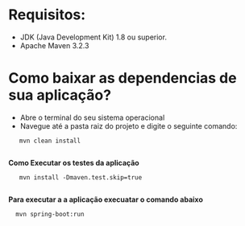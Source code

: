 # Requisitos:

- JDK (Java Development Kit) 1.8 ou superior.
- Apache Maven 3.2.3


#  Como baixar as dependencias de sua aplicação?

- Abre o  terminal do seu sistema operacional
- Navegue até a pasta raiz do projeto e digite o seguinte comando:

```
   mvn clean install
   
```


**Como Executar os testes da aplicação**

```
   mvn install -Dmaven.test.skip=true
   
```

**Para executar a a aplicação execuatar o comando abaixo** 

```
  mvn spring-boot:run
```



